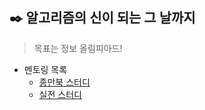 ## ✒️ 알고리즘의 신이 되는 그 날까지

> 목표는 정보 올림피아드!

- 멘토링 목록
  - [종만북 스터디](https://github.com/psychology50/algorithm-strategies)
  - [실전 스터디](https://github.com/psychology50/coding-test-study)



